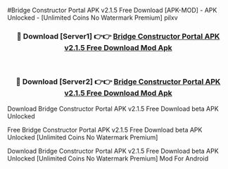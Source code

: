 #Bridge Constructor Portal APK v2.1.5 Free Download [APK-MOD] - APK Unlocked - [Unlimited Coins No Watermark Premium] pilxv



<div align="center">

<h3>🔴 Download [Server1] 👉👉 <a href="https://momento.my/?title=Bridge_Constructor_Portal_APK_v2.1.5_Free_Download">Bridge Constructor Portal APK v2.1.5 Free Download Mod Apk</a></h3><br>

<h3>🔴 Download [Server2] 👉👉 <a href="https://momento.my/?title=Bridge_Constructor_Portal_APK_v2.1.5_Free_Download">Bridge Constructor Portal APK v2.1.5 Free Download Mod Apk</a></h3>
</div>



Download Bridge Constructor Portal APK v2.1.5 Free Download beta APK Unlocked

Free Bridge Constructor Portal APK v2.1.5 Free Download beta APK Unlocked [Unlimited Coins No Watermark Premium]

Download Bridge Constructor Portal APK v2.1.5 Free Download beta APK Unlocked [Unlimited Coins No Watermark Premium] Mod For Android

